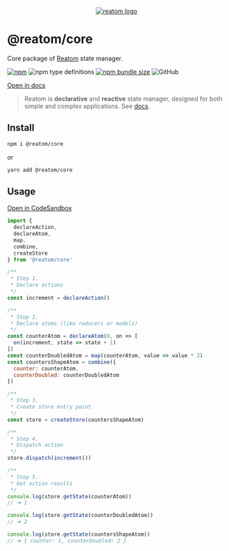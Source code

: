 <div align="center">
<br/>

[![reatom logo](https://artalar.github.io/reatom/logos/logo.svg)](https://artalar.github.io/reatom)

</div>

# @reatom/core

Core package of [Reatom](https://github.com/artalar/reatom) state manager. 

[![npm](https://img.shields.io/npm/v/@reatom/core?style=flat-square)](https://www.npmjs.com/package/@reatom/core)
![npm type definitions](https://img.shields.io/npm/types/@reatom/core?style=flat-square)
[![npm bundle size](https://img.shields.io/bundlephobia/minzip/@reatom/core?style=flat-square)](https://bundlephobia.com/result?p=@reatom/core)
![GitHub](https://img.shields.io/github/license/artalar/reatom?style=flat-square)

[Open in docs](https://artalar.github.io/reatom/#/packages/core)

> Reatom is **declarative** and **reactive** state manager, designed for both simple and complex applications. See [docs](https://artalar.github.io/reatom/).

## Install

```sh
npm i @reatom/core
```
or
```sh
yarn add @reatom/core
```

## Usage

[Open in CodeSandbox](https://codesandbox.io/s/reatomcore-demo-28t3d)

```js
import {
  declareAction,
  declareAtom,
  map,
  combine,
  createStore
} from '@reatom/core'

/**
 * Step 1.
 * Declare actions
 */
const increment = declareAction()

/**
 * Step 2.
 * Declare atoms (like reducers or models)
 */
const counterAtom = declareAtom(0, on => [
  on(increment, state => state + 1)
])
const counterDoubledAtom = map(counterAtom, value => value * 2)
const countersShapeAtom = combine({ 
  counter: counterAtom, 
  counterDoubled: counterDoubledAtom
})

/**
 * Step 3.
 * Create store entry point
 */
const store = createStore(countersShapeAtom)

/**
 * Step 4.
 * Dispatch action
 */
store.dispatch(increment())

/**
 * Step 5.
 * Get action results
 */
console.log(store.getState(counterAtom))
// ➜ 1

console.log(store.getState(counterDoubledAtom))
// ➜ 2

console.log(store.getState(countersShapeAtom))
// ➜ { counter: 1, counterDoubled: 2 }
```
